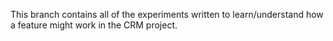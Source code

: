 This branch contains all of the experiments written to learn/understand how a feature might work in the CRM project. 

